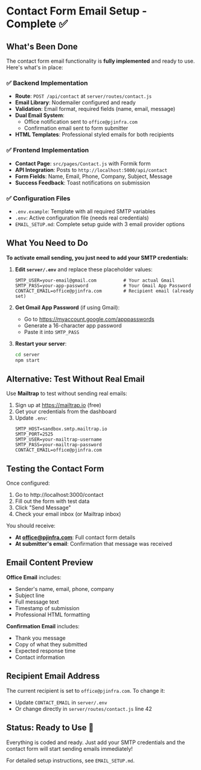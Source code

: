 # Contact Form Email Setup - Complete ✅

## What's Been Done

The contact form email functionality is **fully implemented** and ready to use. Here's what's in place:

### ✅ Backend Implementation
- **Route**: `POST /api/contact` at `server/routes/contact.js`
- **Email Library**: Nodemailer configured and ready
- **Validation**: Email format, required fields (name, email, message)
- **Dual Email System**: 
  - Office notification sent to `office@pjinfra.com`
  - Confirmation email sent to form submitter
- **HTML Templates**: Professional styled emails for both recipients

### ✅ Frontend Implementation
- **Contact Page**: `src/pages/Contact.js` with Formik form
- **API Integration**: Posts to `http://localhost:5000/api/contact`
- **Form Fields**: Name, Email, Phone, Company, Subject, Message
- **Success Feedback**: Toast notifications on submission

### ✅ Configuration Files
- `.env.example`: Template with all required SMTP variables
- `.env`: Active configuration file (needs real credentials)
- `EMAIL_SETUP.md`: Complete setup guide with 3 email provider options

## What You Need to Do

**To activate email sending, you just need to add your SMTP credentials:**

1. **Edit `server/.env`** and replace these placeholder values:
   ```env
   SMTP_USER=your-email@gmail.com          # Your actual Gmail
   SMTP_PASS=your-app-password             # Your Gmail App Password
   CONTACT_EMAIL=office@pjinfra.com        # Recipient email (already set)
   ```

2. **Get Gmail App Password** (if using Gmail):
   - Go to https://myaccount.google.com/apppasswords
   - Generate a 16-character app password
   - Paste it into `SMTP_PASS`

3. **Restart your server**:
   ```bash
   cd server
   npm start
   ```

## Alternative: Test Without Real Email

Use **Mailtrap** to test without sending real emails:

1. Sign up at https://mailtrap.io (free)
2. Get your credentials from the dashboard
3. Update `.env`:
   ```env
   SMTP_HOST=sandbox.smtp.mailtrap.io
   SMTP_PORT=2525
   SMTP_USER=your-mailtrap-username
   SMTP_PASS=your-mailtrap-password
   CONTACT_EMAIL=office@pjinfra.com
   ```

## Testing the Contact Form

Once configured:

1. Go to http://localhost:3000/contact
2. Fill out the form with test data
3. Click "Send Message"
4. Check your email inbox (or Mailtrap inbox)

You should receive:
- **At office@pjinfra.com**: Full contact form details
- **At submitter's email**: Confirmation that message was received

## Email Content Preview

**Office Email** includes:
- Sender's name, email, phone, company
- Subject line
- Full message text
- Timestamp of submission
- Professional HTML formatting

**Confirmation Email** includes:
- Thank you message
- Copy of what they submitted
- Expected response time
- Contact information

## Recipient Email Address

The current recipient is set to `office@pjinfra.com`. To change it:
- Update `CONTACT_EMAIL` in `server/.env`
- Or change directly in `server/routes/contact.js` line 42

## Status: Ready to Use 🚀

Everything is coded and ready. Just add your SMTP credentials and the contact form will start sending emails immediately!

For detailed setup instructions, see `EMAIL_SETUP.md`.
